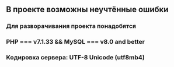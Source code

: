 ## В проекте возможны неучтённые ошибки
### Для разворачивания проекта понадобятся
### PHP === v7.1.33 && MySQL === v8.0 and better
### Кодировка сервера: UTF-8 Unicode (utf8mb4)